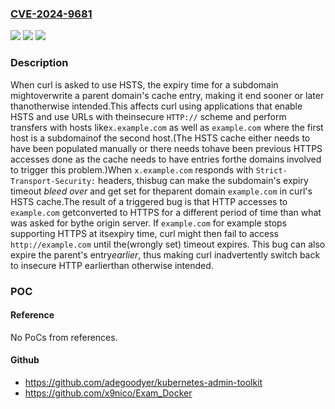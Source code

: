 ### [CVE-2024-9681](https://cve.mitre.org/cgi-bin/cvename.cgi?name=CVE-2024-9681)
![](https://img.shields.io/static/v1?label=Product&message=curl&color=blue)
![](https://img.shields.io/static/v1?label=Version&message=8.10.1%3C%3D%208.10.1%20&color=brighgreen)
![](https://img.shields.io/static/v1?label=Vulnerability&message=CWE-1025%20Comparison%20Using%20Wrong%20Factors&color=brighgreen)

### Description

When curl is asked to use HSTS, the expiry time for a subdomain mightoverwrite a parent domain's cache entry, making it end sooner or later thanotherwise intended.This affects curl using applications that enable HSTS and use URLs with theinsecure `HTTP://` scheme and perform transfers with hosts like`x.example.com` as well as `example.com` where the first host is a subdomainof the second host.(The HSTS cache either needs to have been populated manually or there needs tohave been previous HTTPS accesses done as the cache needs to have entries forthe domains involved to trigger this problem.)When `x.example.com` responds with `Strict-Transport-Security:` headers, thisbug can make the subdomain's expiry timeout *bleed over* and get set for theparent domain `example.com` in curl's HSTS cache.The result of a triggered bug is that HTTP accesses to `example.com` getconverted to HTTPS for a different period of time than what was asked for bythe origin server. If `example.com` for example stops supporting HTTPS at itsexpiry time, curl might then fail to access `http://example.com` until the(wrongly set) timeout expires. This bug can also expire the parent's entry*earlier*, thus making curl inadvertently switch back to insecure HTTP earlierthan otherwise intended.

### POC

#### Reference
No PoCs from references.

#### Github
- https://github.com/adegoodyer/kubernetes-admin-toolkit
- https://github.com/x9nico/Exam_Docker

